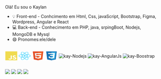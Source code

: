 Olá! Eu sou o Kaylan 
- 💡 Front-end - Conhcimento em Html, Css, javaScript, Bootstrap, Figma, Wordpress, Angular e React
- 💻 Back-end - Conhecimento em PHP, java, srpingBoot, Nodejs, MongoDB e Mysql
- 😄 Pronomes:ele/dele

<div style="display: inline_block"><br>
  <img align="center" alt="kay-Js" height="30" width="40" src="https://raw.githubusercontent.com/devicons/devicon/master/icons/javascript/javascript-plain.svg">
  <img align="center" alt="kay-React" height="30" width="40" src="https://raw.githubusercontent.com/devicons/devicon/master/icons/react/react-original.svg">
  <img align="center" alt="kay-HTML" height="30" width="40" src="https://raw.githubusercontent.com/devicons/devicon/master/icons/html5/html5-original.svg">
  <img align="center" alt="kay-CSS" height="30" width="40" src="https://raw.githubusercontent.com/devicons/devicon/master/icons/css3/css3-original.svg">
  <img align="center" alt = "kay-Nodejs" height="30" width="40" src="https://upload.wikimedia.org/wikipedia/commons/d/d9/Node.js_logo.svg"/>
  <img align="center" alt = "kay-AngularJs" height="30" width="40" src="https://upload.wikimedia.org/wikipedia/commons/c/cf/Angular_full_color_logo.svg" />
  <img align="center" alt = "kay-Boostrap" height="30" width="40" src="https://upload.wikimedia.org/wikipedia/commons/b/b2/Bootstrap_logo.svg" />
</div>

##
    
    
  <a href="https://instagram.com/kaykkjjj" target="_blank"><img src="https://img.shields.io/badge/-Instagram-%23E4405F?style=for-the-badge&logo=instagram&logoColor=white" target="_blank"></a>
 	<a href="https://wa.me/5528999087714" target="_blank"><img src="https://img.shields.io/badge/WhatsApp-25D366?style=for-the-badge&logo=whatsapp&logoColor=white" target="_blank"></a>
  <a href = "mailto:Kaylanargollo16@gmail.com"><img src="https://img.shields.io/badge/-Gmail-%23333?style=for-the-badge&logo=gmail&logoColor=white" target="_blank"></a>
  <a href="https://www.linkedin.com/in/kaylansouza/" target="_blank"><img src="https://img.shields.io/badge/-LinkedIn-%230077B5?style=for-the-badge&logo=linkedin&logoColor=white" target="_blank"></a> 
